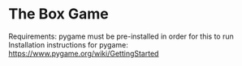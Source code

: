# The Box Game
Requirements: pygame must be pre-installed in order for this to run
  Installation instructions for pygame: https://www.pygame.org/wiki/GettingStarted

